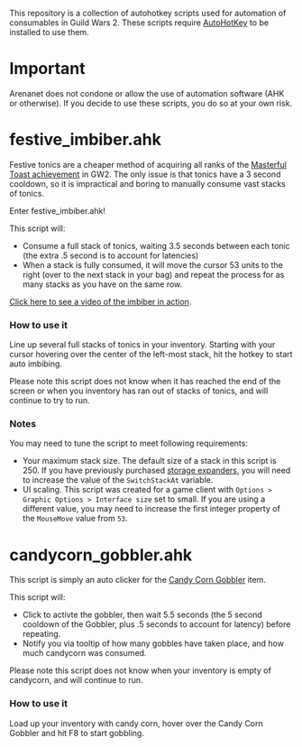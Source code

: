 This repository is a collection of autohotkey scripts used for automation of consumables in Guild Wars 2. These scripts require [AutoHotKey](https://www.autohotkey.com/) to be installed to use them.

# Important

Arenanet does not condone or allow the use of automation software (AHK or otherwise). If you decide to use these scripts, you do so at your own risk.

# festive_imbiber.ahk

Festive tonics are a cheaper method of acquiring all ranks of the [Masterful Toast achievement](https://wiki.guildwars2.com/wiki/Masterful_Toast) in GW2. The only issue is that tonics have a 3 second cooldown, so it is impractical and boring to manually consume vast stacks of tonics.

Enter festive_imbiber.ahk!

This script will:

- Consume a full stack of tonics, waiting 3.5 seconds between each tonic (the extra .5 second is to account for latencies)
- When a stack is fully consumed, it will move the cursor 53 units to the right (over to the next stack in your bag) and repeat the process for as many stacks as you have on the same row.

[Click here to see a video of the imbiber in action](assets/imbibe.mp4).

### How to use it

Line up several full stacks of tonics in your inventory. Starting with your cursor hovering over the center of the left-most stack, hit the hotkey to start auto imbibing.

Please note this script does not know when it has reached the end of the screen or when you inventory has ran out of stacks of tonics, and will continue to try to run.

### Notes

You may need to tune the script to meet following requirements:

- Your maximum stack size. The default size of a stack in this script is 250. If you have previously purchased [storage expanders](https://wiki.guildwars2.com/wiki/Storage_Expander), you will need to increase the value of the `SwitchStackAt` variable.
- UI scaling. This script was created for a game client with `Options > Graphic Options > Interface size` set to small. If you are using a different value, you may need to increase the first integer property of the `MouseMove` value from `53`.

# candycorn_gobbler.ahk

This script is simply an auto clicker for the [Candy Corn Gobbler](https://wiki.guildwars2.com/wiki/Candy_Corn_Gobbler) item.

This script will:

- Click to activte the gobbler, then wait 5.5 seconds (the 5 second cooldown of the Gobbler, plus .5 seconds to account for latency) before repeating.
- Notify you via tooltip of how many gobbles have taken place, and how much candycorn was consumed.

Please note this script does not know when your inventory is empty of candycorn, and will continue to run.

### How to use it

Load up your inventory with candy corn, hover over the Candy Corn Gobbler and hit F8 to start gobbling.
